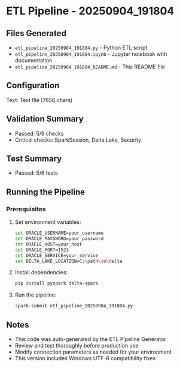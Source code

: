 # ETL Pipeline - 20250904_191804

## Files Generated
- `etl_pipeline_20250904_191804.py` - Python ETL script
- `etl_pipeline_20250904_191804.ipynb` - Jupyter notebook with documentation
- `etl_pipeline_20250904_191804_README.md` - This README file

## Configuration
Text: Text file (7656 chars)

## Validation Summary
- Passed: 5/9 checks
- Critical checks: SparkSession, Delta Lake, Security

## Test Summary
- Passed: 5/6 tests

## Running the Pipeline

### Prerequisites
1. Set environment variables:
   ```bash
   set ORACLE_USERNAME=your_username
   set ORACLE_PASSWORD=your_password
   set ORACLE_HOST=your_host
   set ORACLE_PORT=1521
   set ORACLE_SERVICE=your_service
   set DELTA_LAKE_LOCATION=C:\path\to\delta
   ```

2. Install dependencies:
   ```bash
   pip install pyspark delta-spark
   ```

3. Run the pipeline:
   ```bash
   spark-submit etl_pipeline_20250904_191804.py
   ```

## Notes
- This code was auto-generated by the ETL Pipeline Generator
- Review and test thoroughly before production use
- Modify connection parameters as needed for your environment
- This version includes Windows UTF-8 compatibility fixes
